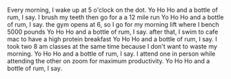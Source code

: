 Every morning, I wake up at 5 o'clock on the dot.
Yo Ho Ho and a bottle of rum, I say.
I brush my teeth then go for a a 12 mile run
Yo Ho Ho and a bottle of rum, I say.
the gym opens at 6, so I go for my morning lift where I bench 5000 pounds
Yo Ho Ho and a bottle of rum, I say.
after that, I swim to cafe mac to have a high protein breakfast
Yo Ho Ho and a bottle of rum, I say.
I took two 8 am classes at the same time because I don't want to waste my morning.
Yo Ho Ho and a bottle of rum, I say.
I attend one in person while attending the other on zoom for maximum productivity.
Yo Ho Ho and a bottle of rum, I say.


